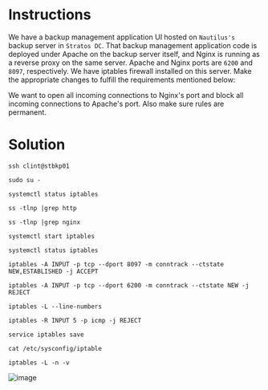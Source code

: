 # Instructions

We have a backup management application UI hosted on `Nautilus's` backup server in `Stratos DC`.  That backup management application code is deployed under Apache on the backup server itself, and Nginx is running as a reverse proxy on the same server. Apache and Nginx ports are `6200` and `8097`, respectively. We have iptables firewall installed on this server. Make the appropriate changes to fulfill the requirements mentioned below:

We want to open all incoming connections to Nginx's port and block all incoming connections to Apache's port. Also make sure rules are permanent.

# Solution

`ssh clint@stbkp01`

`sudo su -`

`systemctl status iptables`

`ss -tlnp |grep http`

`ss -tlnp |grep nginx`

`systemctl start iptables`

`systemctl status iptables`

`iptables -A INPUT -p tcp --dport 8097 -m conntrack --ctstate NEW,ESTABLISHED -j ACCEPT`

`iptables -A INPUT -p tcp --dport 6200 -m conntrack --ctstate NEW -j REJECT`

`iptables -L --line-numbers`

`iptables -R INPUT 5 -p icmp -j REJECT`

`service iptables save`

`cat /etc/sysconfig/iptable`

`iptables -L -n -v`

![image](https://github.com/janaom/KodeKloud-Engineer-2.0/assets/83917694/c2ee0f41-a60d-4a0a-b8bd-e4136c1faa11)
